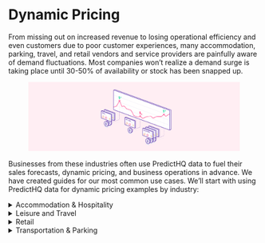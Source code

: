 # Dynamic Pricing

From missing out on increased revenue to losing operational efficiency and even customers due to poor customer experiences, many accommodation, parking, travel, and retail vendors and service providers are painfully aware of demand fluctuations. Most companies won’t realize a demand surge is taking place until 30-50% of availability or stock has been snapped up.

<figure><img src="../../.gitbook/assets/Tutorials illustration 2.png" alt=""><figcaption></figcaption></figure>

Businesses from these industries often use PredictHQ data to fuel their sales forecasts, dynamic pricing, and business operations in advance. We have created guides for our most common use cases. We’ll start with using PredictHQ data for dynamic pricing examples by industry:

<details>

<summary>Accommodation &#x26; Hospitality</summary>

To implement PredictHQ data to inform dynamic pricing for your accommodation or hospitality business, review the options below:

* **No code:** Use Control Center, the PredictHQ web application, to unlock demand data weeks and months in advance to inform your manual pricing updates. [Read more](https://www.predicthq.com/support/see-total-daily-event-impact-in-control-center) about Event Trends.
* **Business Intelligence (BI) tools:** Integrate PredictHQ data with your Power BI or Tableau (or other analytics tool) dynamic pricing workflows. See the [Power BI Tutorial ](../guides/tutorials/using-event-data-in-power-bi.md)and [Tableau Tutorial](../guides/tutorials/using-event-data-in-tableau.md).
* **Load event data to your warehouse:** Take PredictHQ API data and load it into a data warehouse. [Read tutorial](../guides/tutorials/loading-event-data-into-a-data-warehouse.md).
* **Machine learning models:** Automatically and dynamically update your pricing by integrating PredictHQ data directly into your demand forecasting models. [Read tutorial. ](../guides/tutorials/improving-demand-forecasting-models-with-event-features.md)

**Getting Started**

1. Quick [filters](../guides/industry-specific-event-filters.md) for accommodation and hospitality:
   1. Relevant Event Categories: `concerts`, `conferences`, `expos`, `festivals`, `performing-arts`
   2. Location Type: `Center Point & Radius`
   3. Minimum PHQ Rank: 35

**Example in Practice**

PredictHQ helps its customers master predictability with the smartest and largest event impact data stream, which can drive dynamic pricing planning and operations quickly, efficiently, and at scale.

Analyzing Demand and Pricing Adjustments

Accommodation providers find it useful to overlay room price data with event impact data and use that to help guide pricing adjustments. In the dashboard below, daily room price data is shown alongside the total number of people attending events in San Francisco. Based on this you can look for peak days and surges in demand and adjust pricing accordingly. Follow the [Power BI tutorial](../guides/tutorials/using-event-data-in-power-bi.md) or [Tableau Tutorial](../guides/tutorials/using-event-data-in-tableau.md) to integrate event data into your BI tools.

<img src="../../.gitbook/assets/Power BI Dynamic Pricing Example.png" alt="" data-size="original">

On February 24, attendance at local events reached over 590,000—significantly higher than on other days. This demand surge or peak impacts business operations. In response, a hotel owner adjusted the room price from $230 to $310. This adjustment might be done in a different application.

Pricing Strategies

Overlaying event data with business data provides a simple way to pinpoint when price adjustments are needed. For a more advanced approach, machine learning models can suggest or automatically update pricing, enhancing responsiveness to market changes.

See [How Hoteliers Achieved a 10% RevPar Increase with HQ revenue](https://www.predicthq.com/customers/hqrevenue).

</details>

<details>

<summary>Leisure and Travel</summary>

To implement PredictHQ data to inform dynamic pricing for your leisure and travel business, review the options below:

* **No code:** Use Control Center, the PredictHQ web application, to unlock demand data weeks and months in advance to inform your manual pricing updates. [Read more](https://www.predicthq.com/support/see-total-daily-event-impact-in-control-center) about Event Trends.
* **Business Intelligence (BI) tools:** Integrate PredictHQ data with your Power BI or Tableau (or other analytics tool) dynamic pricing workflows. See the [Power BI Tutorial ](../guides/tutorials/using-event-data-in-power-bi.md)and [Tableau Tutorial](../guides/tutorials/using-event-data-in-tableau.md).
* **Load event data to your warehouse:** Take PredictHQ API data and load it into a data warehouse. [Read tutorial](../guides/tutorials/loading-event-data-into-a-data-warehouse.md).
* **Machine learning models:** Automatically and dynamically update your pricing by integrating PredictHQ data directly into your demand forecasting models. [Read tutorial](../guides/tutorials/improving-demand-forecasting-models-with-event-features.md).&#x20;

**Getting Started**

1. Quick [filters](../guides/industry-specific-event-filters.md) for leisure and travel:
   1. Relevant Event Categories: `public holidays`, `performing-arts`, `conferences`, `conferences`, `community`
   2. Location Type: `City`
   3. Minimum PHQ Rank: 30

With PredictHQ's products and data, businesses in the leisure and travel sector gain insights into demand fluctuations well in advance. This allows them to optimize their pricing strategy effectively and make informed decisions that boost profitability while catering to the dynamic needs of travelers and event-goers.

<img src="../../.gitbook/assets/Foot Traffic.png" alt="" data-size="original">

</details>

<details>

<summary>Retail</summary>

To implement PredictHQ data to inform dynamic pricing for your retail business, review the options below:

* **No code:** Use Control Center, the PredictHQ web application, to unlock demand data weeks and months in advance to inform your manual pricing updates. [Read more](https://www.predicthq.com/support/see-total-daily-event-impact-in-control-center) about Event Trends.
* **Business Intelligence (BI) tools:** Integrate PredictHQ data with your Power BI (or other analytics tool) dynamic pricing workflows. See the [Power BI Tutorial ](../guides/tutorials/using-event-data-in-power-bi.md)and [Tableau Tutorial](../guides/tutorials/using-event-data-in-tableau.md).
* **Load event data to your warehouse:** Take PredictHQ API data and load it into a data warehouse. [Read tutorial](../guides/tutorials/loading-event-data-into-a-data-warehouse.md).
* **Machine learning models:** Automatically and dynamically update your pricing by integrating PredictHQ data directly into your demand forecasting models. [Read tutorial. ](../guides/tutorials/improving-demand-forecasting-models-with-event-features.md)

**Getting Started**

1. Quick [filters](../guides/industry-specific-event-filters.md) for retail:
   1. Relevant Event Categories: `public holidays`, `performing-arts`, `community`, `conferences`, `festivals`
   2. Location Type: `Center Point & Radius`
   3. Minimum PHQ Rank: 50

**Example in Practice**

In the retail industry, much like in transportation and parking, failing to recognize demand fluctuations can lead to missed revenue opportunities and operational challenges. Significant events like Black Friday, Christmas, and local festivals can cause sales to surge by 50% to 100% above normal levels. Also, attended events happening nearby retail locations can drive significant fluctuations in demand. Dynamic pricing is a pivotal strategy in harnessing these surges effectively.

Optimizing ML Features&#x20;

Integrating event-based ML features into forecasting models is essential for accurate demand predictions to improve your dynamic pricing. When you are considering updating a demand forecast you need to figure out which event-based machine learning features to add to your forecast. You can analyze your locations using our [demand analysis tool](https://www.predicthq.com/support/beam-overview) (Beam).  [Upload demand data](https://www.predicthq.com/support/uploading-your-demand-data-to-beam), such as the number of units sold per day, and [view the top features](https://www.predicthq.com/support/feature-importance-with-beam-find-the-ml-features-to-use-in-your-forecast) identified for your specific location.

Below is an example of a feature importance analysis - click to enlarge:

<img src="../../.gitbook/assets/feature-importance-result-screenshot.png" alt="" data-size="original">

Integrating Event Data

Retrieve the identified features using the [Features API](../../api/features/get-features.md) and incorporate them into your forecasting model by following the [demand forecasting tutorial](../guides/tutorials/improving-demand-forecasting-models-with-event-features.md).

Forecasting Demand

A London-based retailer used [Demand Analysis](https://www.predicthq.com/support/beam-overview) to evaluate the impact of events on their sales. They discovered that concerts (phq\_attendance\_concerts), sports (phq\_attendance\_sports), festivals (phq\_attendance\_festivals), conferences (phq\_attendance\_conferences), public holidays (phq\_rank\_public\_holidays), and observances (phq\_rank\_observances) significantly impacted their sales. The forecasting model was updated accordingly using the Features API, resulting in a substantial improvement in forecast accuracy. The new model shows better alignment between forecasted demand and actual sales, facilitating more effective dynamic pricing.

<img src="../../.gitbook/assets/Forecasting_graph_2.png" alt="" data-size="original">

Pricing Adjustments

With a refined forecasting model, businesses can adjust prices dynamically in response to predicted demand changes. This approach allows for pricing strategies that are both responsive and proactive, maximizing profitability during high-demand periods and maintaining competitive pricing when demand wanes.

</details>

<details>

<summary>Transportation &#x26; Parking</summary>

To implement PredictHQ data to inform dynamic pricing for your parking or transportation business, review the options below:

* **No code:** Use Control Center, the PredictHQ web application, to unlock demand data weeks and months in advance to inform your manual pricing updates. [Read more](https://www.predicthq.com/support/see-total-daily-event-impact-in-control-center) about Event Trends.
* **Business Intelligence (BI) tools:** Integrate PredictHQ data with your Power BI (or other analytics tool) dynamic pricing workflows. See the [Power BI Tutorial ](../guides/tutorials/using-event-data-in-power-bi.md)and [Tableau Tutorial](../guides/tutorials/using-event-data-in-tableau.md).
* **Load event data to your warehouse:** Take PredictHQ API data and load it into a data warehouse. [Read tutorial](../guides/tutorials/loading-event-data-into-a-data-warehouse.md).
* **Machine learning models:** Automatically and dynamically update your pricing by integrating PredictHQ data directly into your demand forecasting models. [Read tutorial. ](../guides/tutorials/improving-demand-forecasting-models-with-event-features.md)

**Getting Started**

1. Quick [filters](../guides/industry-specific-event-filters.md) for transportation:
   1. Relevant Event Categories: `public holidays`, `performing-arts`, `conferences`, `conferences`, `community`
   2. Location Type: `City`
   3. Minimum PHQ Rank: 30
2. Quick [filters](../guides/industry-specific-event-filters.md) for parking:
   1. Relevant Event Categories: `public holidays`, `community`, `concerts`, `expos`, `performing-arts`
   2. Location Type: `Center Point & Radius`
   3. Minimum PHQ Rank: 35

**Example in Practice**

Consider a scenario where a city hosts a major sports championship and a large concert in the same week, or several small events over a weekend that collectively draw large crowds. This can lead to a significant surge in demand for transportation and parking, potentially doubling or tripling usual levels. Effectively capitalizing on these surges requires adopting dynamic pricing strategies.

Integrating Event Data

Many organizations use spreadsheets to manage pricing. To integrate PredictHQ's event data to your dynamic pricing, check out [connecting-to-predicthq-apis-with-microsoft-excel.md](../guides/tutorials/connecting-to-predicthq-apis-with-microsoft-excel.md "mention"). Follow this tutorial to connect event data for your location to Excel, ensuring it is automatically updated.

Analyzing Demand and Setting Prices

With parking inventory data in Excel, operators can compare the total attendees of nearby events against available parking spaces. For instance, the chart below shows the total daily attendance from local events (blue line) alongside parking bookings (orange line). Examining upcoming events for the next month helps adjust pricing based on anticipated demand.

![](<../../.gitbook/assets/image (10).png>)

On days like February 24th—coinciding with events such as the [San Francisco Chinese New Year Parade](https://events.predicthq.com/events/DGCqwsuA8vGgAfRNB5), [Chinatown Community Street Fair](https://events.predicthq.com/events/CrUsXRVXWaDDNbBQcR), the [Noise Pop](https://events.predicthq.com/events/DUEqiDG2U3e3yqm9Mh) festival among others—demand surges create a "perfect storm". In response, operators increase parking rates to accommodate the expected full capacity. All event details are available in the spreadsheet and can be accessed by filtering down to specific days.

Pricing Adjustments

This approach enables operators to proactively adjust pricing and accommodate expected full capacities. By analyzing past trends and upcoming events, operators can optimize pricing to maximize revenue and manage capacity effectively. This is a simple way to get event data into your tools and to easily use it for day-to-day operations.

Learn how [ParkMobile uses intelligent event data to boost parking reservations](https://www.predicthq.com/customers/parkmobile).

</details>
